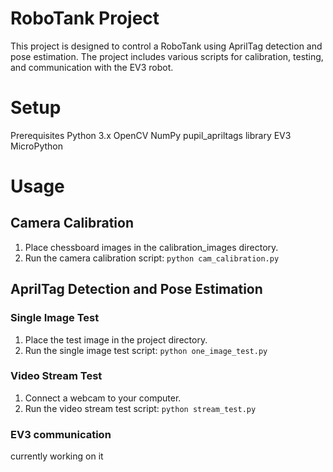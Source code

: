 # RoboTank Project
This project is designed to control a RoboTank using AprilTag detection and pose estimation. The project includes various scripts for calibration, testing, and communication with the EV3 robot.
# Setup
Prerequisites
Python 3.x
OpenCV
NumPy
pupil_apriltags library
EV3 MicroPython

# Usage
## Camera Calibration
1. Place chessboard images in the calibration_images directory.
2. Run the camera calibration script:
`python cam_calibration.py`
## AprilTag Detection and Pose Estimation
### Single Image Test
1. Place the test image in the project directory.
2. Run the single image test script:
`python one_image_test.py`
### Video Stream Test
1. Connect a webcam to your computer.
2. Run the video stream test script:
`python stream_test.py`
### EV3 communication
currently working on it
